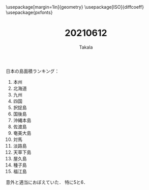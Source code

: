 ﻿---
title: 20210612
yesterday: 20210611
tomorrow: 20210613
days: 533
author: Takala
header-includes:
  - \usepackage[margin=1in]{geometry}
  - \usepackage[ISO]{diffcoeff}
  - \usepackage{pxfonts}
---


日本の島面積ランキング：

1. 本州
2. 北海道
3. 九州
4. 四国
5. 択捉島
6. 国後島
7. 沖縄本島
8. 佐渡島
9. 奄美大島
10. 対馬
11. 淡路島
12. 天草下島
13. 屋久島
14. 種子島
15. 福江島




意外と適当におぼえていた．
特に5と6．